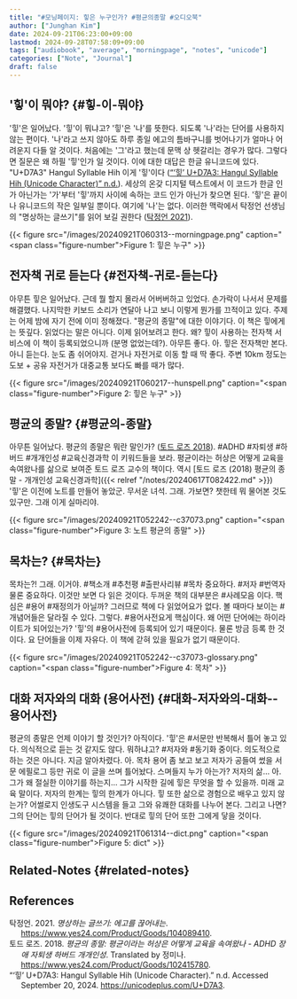 ```yaml
---
title: "#모닝페이지: 힣은 누구인가? #평균의종말 #오디오북"
author: ["Junghan Kim"]
date: 2024-09-21T06:23:00+09:00
lastmod: 2024-09-28T07:58:09+09:00
tags: ["audiobook", "average", "morningpage", "notes", "unicode"]
categories: ["Note", "Journal"]
draft: false
---
```


<!--more-->


## '힣'이 뭐야? {#힣-이-뭐야}

'힣'은 일어났다. '힣'이 뭐냐고? '힣'은 '나'를 뜻한다. 되도록 '나'라는 단어를 사용하지 않는 편이다. '나'라고 쓰지 않아도 하루 종일 에고의 틈바구니를 벗어나기가 얼마나 어려운지 다들 알 것이다. 처음에는 '그'라고 했는데 문맥 상 헷갈리는 경우가 많다. 그렇다면 질문은 왜 하필 '힣'인가 일 것이다. 이에 대한 대답은 한글 유니코드에 있다. "U+D7A3" Hangul Syllable Hih 이게 '힣'이다 (<a href="#citeproc_bib_item_3">“‘힣’ U+D7A3: Hangul Syllable Hih (Unicode Character)” n.d.</a>). 세상의 온갖 디지털 텍스트에서 이 코드가 한글 인가 아닌가는 '가'부터 '힣'까지 사이에 속하는 코드 인가 아닌가 찾으면 된다. '힣'은 끝이나 유니코드의 작은 일부일 뿐이다. 여기에 '나'는 없다. 이러한 맥락에서 탁정언 선생님의 "명상하는 글쓰기"를 읽어 보길 권한다 (<a href="#citeproc_bib_item_1">탁정언 2021</a>).

{{< figure src="/images/20240921T060313--morningpage.png" caption="<span class=\"figure-number\">Figure 1: </span>힣은 누구" >}}


## 전자책 귀로 듣는다 {#전자책-귀로-듣는다}

아무튼 힣은 일어났다. 근데 뭘 할지 몰라서 어버버하고 있었다. 손가락이 나서서 문제를 해결했다. 나지막한 키보드 소리가 연달아 나고 보니 이렇게 뭔가를 끄적이고 있다. 주제는 어제 밤에 자기 전에 이미 정해졌다. "평균의 종말"에 대한 이야기다. 이 책은 힣에게는 뜻깊다. 읽었다는 말은 아니다. 이제 읽어보려고 한다. 왜? 힣이 사용하는 전자책 서비스에 이 책이 등록되었으니까 (분명 없었는데?). 아무튼 좋다. 아. 힣은 전자책만 본다. 아니 듣는다. 눈도 좀 쉬어야지. 걷거나 자전거로 이동 할 때 딱 좋다. 주변 10km 정도는 도보 + 공유 자전거가 대중교통 보다도 빠를 때가 많다.

{{< figure src="/images/20240921T060217--hunspell.png" caption="<span class=\"figure-number\">Figure 2: </span>힣은 누구" >}}


## 평균의 종말? {#평균의-종말}

아무튼 일어났다. 평균의 종말은 뭐란 말인가? (<a href="#citeproc_bib_item_2">토드 로즈 2018</a>). #ADHD #자퇴생 \#하버드 #개개인성 #교육신경과학 이 키워드들을 보라. 평균이라는 허상은 어떻게 교육을 속여왔나를 삶으로 보여준 토드 로즈 교수의 책이다. 역시 [토드 로즈 (2018) 평균의 종말 - 개개인성 교육신경과학]({{< relref "/notes/20240617T082422.md" >}}) '힣'은 이전에 노트를 만들어 놓았군. 무서운 녀석. 그래. 가보면? 챗한테 뭐 물어본 것도 있구만. 그래 이게 실마리야.

{{< figure src="/images/20240921T052242--c37073.png" caption="<span class=\"figure-number\">Figure 3: </span>노트 평균의 종말" >}}


## 목차는? {#목차는}

목차는?! 그래. 이거야. #책소개 #추천평 #출판사리뷰 #목차 중요하다. #저자 #번역자 물론 중요하다. 이것만 보면 다 읽은 것이다. 두꺼운 책의 대부분은 #사례모음 이다. 핵심은 #용어 #재정의가 아닐까? 그러므로 책에 다 읽었어요가 없다. 볼 때마다 보이는 #개념어들은 달라질 수 있다. 그렇다. #용어사전요게 핵심이다. 왜 어떤 단어에는 하이라이트가 되어있는가? '힣'의 #용어사전에 등록되어 있기 때문이다. 물론 방금 등록 한 것이다. 요 단어들을 이제 자유다. 이 책에 갇혀 있을 필요가 없기 때문이다.

{{< figure src="/images/20240921T052242--c37073-glossary.png" caption="<span class=\"figure-number\">Figure 4: </span>목차" >}}


## 대화 저자와의 대화 (용어사전) {#대화-저자와의-대화--용어사전}

평균의 종말은 언제 이야기 할 것인가? 아직이다. '힣'은 #서문만 반복해서 틀어 놓고 있다. 의식적으로 듣는 것 같지도 않다. 뭐하냐고? #저자와 #동기화 중이다. 의도적으로 하는 것은 아니다. 지금 알아차렸다. 아. 목차 용어 좀 보고 보고 저자가 공들여 썼을 서문 에필로그 등만 귀로 이 글을 쓰며 틀어놨다. 스며들지 누가 아는가? 저자의 삶... 아. 그가 왜 절실한 이야기를 하는지... 그가 시작한 길에 힣은 무엇을 할 수 있을까. 미래 교육 말이다. 저자의 한계는 힣의 한계가 아니다. 힣 또한 삶으로 경험으로 배우고 있지 않는가? 어썰로지 인생도구 시스템을 들고 그와 유쾌한 대화를 나누어 본다. 그리고 나면? 그의 단어는 힣의 단어가 될 것이다. 반대로 힣의 단어 또한 그에게 닿을 것이다.

{{< figure src="/images/20240921T061314--dict.png" caption="<span class=\"figure-number\">Figure 5: </span>dict" >}}


## Related-Notes {#related-notes}

## References

<style>.csl-entry{text-indent: -1.5em; margin-left: 1.5em;}</style><div class="csl-bib-body">
  <div class="csl-entry"><a id="citeproc_bib_item_1"></a>탁정언. 2021. <i>명상하는 글쓰기: 에고를 끊어내는</i>. <a href="https://www.yes24.com/Product/Goods/104089410">https://www.yes24.com/Product/Goods/104089410</a>.</div>
  <div class="csl-entry"><a id="citeproc_bib_item_2"></a>토드 로즈. 2018. <i>평균의 종말: 평균이라는 허상은 어떻게 교육을 속여왔나 - ADHD 장애 자퇴생 하버드 개개인성</i>. Translated by 정미나. <a href="https://www.yes24.com/Product/Goods/102415780">https://www.yes24.com/Product/Goods/102415780</a>.</div>
  <div class="csl-entry"><a id="citeproc_bib_item_3"></a>“‘힣’ U+D7A3: Hangul Syllable Hih (Unicode Character).” n.d. Accessed September 20, 2024. <a href="https://unicodeplus.com/U+D7A3">https://unicodeplus.com/U+D7A3</a>.</div>
</div>
